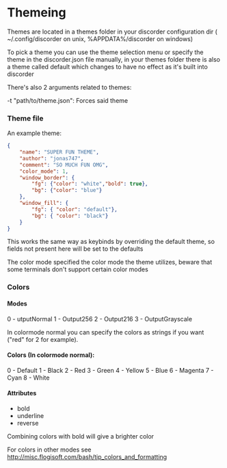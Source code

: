# Themeing

Themes are located in a themes folder in your discorder configuration dir ( ~/.config/discorder on unix, %APPDATA%/discorder on windows) 

To pick a theme you can use the theme selection menu or specify the theme in the discorder.json file manually, in your themes folder there is also a theme called default which changes to have no effect as it's built into discorder

There's also 2 arguments related to themes:

-t "path/to/theme.json": Forces said theme

### Theme file

An example theme: 

```json
{
    "name": "SUPER FUN THEME",
    "author": "jonas747",
    "comment": "SO MUCH FUN OMG",
    "color_mode": 1,
    "window_border": {
        "fg": {"color": "white","bold": true},
        "bg": {"color": "blue"}
    },
    "window_fill": {
        "fg": { "color": "default"},
        "bg": { "color": "black"}
    }
}
```

This works the same way as keybinds by overriding the default theme, so fields not present here will be set to the defaults

The color mode specified the color mode the theme utilizes, beware that some terminals don't support certain color modes


### Colors

#### Modes

0 - utputNormal
1 - Output256
2 - Output216
3 - OutputGrayscale

In colormode normal you can specify the colors as strings if you want ("red" for 2 for example).

#### Colors (In colormode normal): 

0 - Default
1 - Black
2 - Red
3 - Green
4 - Yellow
5 - Blue
6 - Magenta
7 - Cyan
8 - White

#### Attributes

 - bold
 - underline
 - reverse

Combining colors with bold will give a brighter color

For colors in other modes see http://misc.flogisoft.com/bash/tip_colors_and_formatting